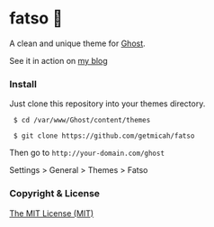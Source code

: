 # fatso 👻
A clean and unique theme for [Ghost](http://ghost.org).

See it in action on [my blog](http://micahcowell.com)

### Install
Just clone this repository into your themes directory.

` $ cd /var/www/Ghost/content/themes`

` $ git clone https://github.com/getmicah/fatso`

Then go to `http://your-domain.com/ghost`

Settings > General > Themes > Fatso

### Copyright & License
[The MIT License (MIT)](https://raw.githubusercontent.com/getmicah/Fatso/master/LICENSE)
